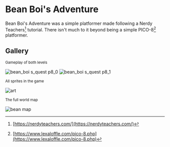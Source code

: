 # Bean Boi's Adventure

Bean Boi's Adventure was a simple platformer made following a Nerdy Teachers[^1] tutorial. There isn't much to it beyond being a simple PICO-8[^2] platformer.

## Gallery

<sub>Gameplay of both levels</sub>

![bean_boi s_quest p8_0](https://github.com/PossiblyAxolotl/PossiblyAxolotl-Wiki/assets/76883695/245e206a-d5d1-48db-a353-f4eaa9b52104)
![bean_boi s_quest p8_1](https://github.com/PossiblyAxolotl/PossiblyAxolotl-Wiki/assets/76883695/43803907-2ab0-40c6-b316-ede6926d1461)

<sub>All sprites in the game</sub>

![art](https://github.com/PossiblyAxolotl/PossiblyAxolotl-Wiki/assets/76883695/1c9f4b14-56f9-4116-bf59-293464a40fa3)

<sub>The full world map</sub>

![bean map](https://github.com/PossiblyAxolotl/PossiblyAxolotl-Wiki/assets/76883695/549ad7a2-daee-4cc2-bf5d-a7afc91dd5c3)

[^1]: [https://nerdyteachers.com/](https://nerdyteachers.com/)
[^2]: [https://www.lexaloffle.com/pico-8.php](https://www.lexaloffle.com/pico-8.php)
